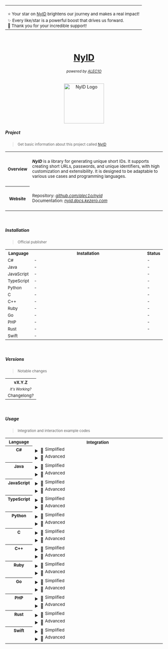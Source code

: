 <div align="right">
<table>
<td aligh="right">
<p></p>
<sup>⭐ Your star on <a href="https://github.com/alec1o/NyID">NyID</a> brightens our journey and makes a real impact!<br>✨ Every like/star is a powerful boost that drives us forward.<br>💙 Thank you for your incredible support!</sup></td>
</table>
</div>

<br>

<h1 align="center"><a href="https://github.com/alec1o/NyID">NyID</a></h1>

<h6 align="center"><sub>
powered by <a href="https://github.com/alec1o">ALEC1O</a><sub/>
</h6>

<div align="center">
  <a href="#">
    <img align="center" src="static/<path>.png" width="128px" alt="NyID Logo">
  </a>
</div>

##### Project

> <sub>Get basic information about this project called [NyID](https://github.com/alec1o/NyID)</sub>

<table>
<tr>
  <th align="center" valign="center"><sub><strong>Overview</strong></sub></th>
<td width="999999px">
<br>
<sub><i><strong>NyID</strong></i> is a library for generating unique short IDs. It supports creating short URLs, passwords, and unique identifiers, with high customization and extensibility. It is designed to be adaptable to various use cases and programming languages.</sub>
<br>
<br>
</td>
</tr>
<tr>
  <th align="center" valign="center"><sub><strong>Website</strong></sub></th>
<td>
<br>
  <sub>Repository: <a href="https://github.com/alec1o/NyID"><i>github.com/alec1o/nyid</i></a></sub><br>
  <sub>Documentation: <a href="https://nyid.docs.kezero.com"><i>nyid.docs.kezero.com</i></a></sub><br>
<br>
</td>
</tr>
</table>

<br>

##### Installation

> <sub>Official publisher</sub>

<table>
  <tr>
    <th valign="center" align="center"><sub>Language</sub></th>
    <th valign="center" align="center" width="999999px"><sub>Installation</sub></th>
    <th valign="center" align="center"><sub>Status</sub></th>
  </tr>
  <tr>
    <td valign="top" align="left"><sub>C#</sub></td>
    <td valign="top" align="left">
      <sub>-</sub>
    </td>
    <td valign="top" align="left"><sub>-</sub></td>
  </tr>
  <tr>
    <td valign="top" align="left"><sub>Java</sub></td>
    <td valign="top" align="left">
      <sub>-</sub>
    </td>
    <td valign="top" align="left"><sub>-</sub></td>
  </tr>
  <tr>
    <td valign="top" align="left"><sub>JavaScript</sub></td>
    <td valign="top" align="left">
      <sub>-</sub>
    </td>
    <td valign="top" align="left"><sub>-</sub></td>
  </tr>
  <tr>
    <td valign="top" align="left"><sub>TypeScript</sub></td>
    <td valign="top" align="left">
      <sub>-</sub>
    </td>
    <td valign="top" align="left"><sub>-</sub></td>
  </tr>
  <tr>
    <td valign="top" align="left"><sub>Python</sub></td>
    <td valign="top" align="left">
      <sub>-</sub>
    </td>
    <td valign="top" align="left"><sub>-</sub></td>
  </tr>
  <tr>
    <td valign="top" align="left"><sub>C</sub></td>
    <td valign="top" align="left">
      <sub>-</sub>
    </td>
    <td valign="top" align="left"><sub>-</sub></td>
  </tr>
  <tr>
    <td valign="top" align="left"><sub>C++</sub></td>
    <td valign="top" align="left">
      <sub>-</sub>
    </td>
    <td valign="top" align="left"><sub>-</sub></td>
  </tr>
  <tr>
    <td valign="top" align="left"><sub>Ruby</sub></td>
    <td valign="top" align="left">
      <sub>-</sub>
    </td>
    <td valign="top" align="left"><sub>-</sub></td>
  </tr>
  <tr>
    <td valign="top" align="left"><sub>Go</sub></td>
    <td valign="top" align="left">
      <sub>-</sub>
    </td>
    <td valign="top" align="left"><sub>-</sub></td>
  </tr>
  <tr>
    <td valign="top" align="left"><sub>PHP</sub></td>
    <td valign="top" align="left">
      <sub>-</sub>
    </td>
    <td valign="top" align="left"><sub>-</sub></td>
  </tr>
  <tr>
    <td valign="top" align="left"><sub>Rust</sub></td>
    <td valign="top" align="left">
      <sub>-</sub>
    </td>
    <td valign="top" align="left"><sub>-</sub></td>
  </tr>
  <tr>
    <td valign="top" align="left"><sub>Swift</sub></td>
    <td valign="top" align="left">
      <sub>-</sub>
    </td>
    <td valign="top" align="left"><sub-</sub></td>
  </tr>
</table>

<br>

##### Versions
> <sub>Notable changes</sub>


<table>
  <tr> <!-- title -->
    <th><sub>vX.Y.Z</sub></th>
  </tr>
  <tr> <!-- status -->
    <td valign="center" align="center"><sup><sub><i>It's Working?</i></sub></sup></td>
  </tr>
  <tr> <!-- row #1 -->
    <td><sub>Changelong?</sub></td>
  </tr>
</table>


<br>

##### Usage
> <sub>Integration and interaction example codes</sub>

<table>
  <tr>
    <th valign="center" align="center"><sub>Language</sub></th>
    <th valign="center" align="center"><sub>Integration</sub></th>
  </tr>
  <tr>
    <th align="center" valign="top"><sub>C#</sub></th>
    <td valign="top" align="left" width="999999px">
      <details>
        <summary>📄 <sup>Simplified</sup></summary>
        <div>-</div>        
      </details>
      <details>
        <summary>📄 <sup>Advanced</sup></summary>
        <div>-</div>        
      </details>
    </td>
  </tr>
  <tr>
    <th align="center" valign="top"><sub>Java</sub></th>
    <td valign="top" align="left">
      <details>
        <summary>📄 <sup>Simplified</sup></summary>
        <div>-</div>        
      </details>
      <details>
        <summary>📄 <sup>Advanced</sup></summary>
        <div>-</div>        
      </details>
    </td>
  </tr>
  <tr>
    <th align="center" valign="top"><sub>JavaScript</sub></th>
    <td valign="top" align="left">
      <details>
        <summary>📄 <sup>Simplified</sup></summary>
        <div>-</div>        
      </details>
      <details>
        <summary>📄 <sup>Advanced</sup></summary>
        <div>-</div>        
      </details>
    </td>
  </tr>
  <tr>
    <th align="center" valign="top"><sub>TypeScript</sub></th>
    <td valign="top" align="left">
      <details>
        <summary>📄 <sup>Simplified</sup></summary>
        <div>-</div>        
      </details>
      <details>
        <summary>📄 <sup>Advanced</sup></summary>
        <div>-</div>        
      </details>
    </td>
  </tr>
  <tr>
    <th align="center" valign="top"><sub>Python</sub></th>
    <td valign="top" align="left">
      <details>
        <summary>📄 <sup>Simplified</sup></summary>
        <div>-</div>        
      </details>
      <details>
        <summary>📄 <sup>Advanced</sup></summary>
        <div>-</div>        
      </details>
    </td>
  </tr>
  <tr>
    <th align="center" valign="top"><sub>C</sub></th>
    <td valign="top" align="left">
      <details>
        <summary>📄 <sup>Simplified</sup></summary>
        <div>-</div>        
      </details>
      <details>
        <summary>📄 <sup>Advanced</sup></summary>
        <div>-</div>        
      </details>
    </td>
  </tr>
  <tr>
    <th align="center" valign="top"><sub>C++</sub></th>
    <td valign="top" align="left">
      <details>
        <summary>📄 <sup>Simplified</sup></summary>
        <div>-</div>        
      </details>
      <details>
        <summary>📄 <sup>Advanced</sup></summary>
        <div>-</div>        
      </details>
    </td>
  </tr>
  <tr>
    <th align="center" valign="top"><sub>Ruby</sub></th>
    <td valign="top" align="left">
      <details>
        <summary>📄 <sup>Simplified</sup></summary>
        <div>-</div>        
      </details>
      <details>
        <summary>📄 <sup>Advanced</sup></summary>
        <div>-</div>        
      </details>
    </td>
  </tr>
  <tr>
    <th align="center" valign="top"><sub>Go</sub></th>
    <td valign="top" align="left">
      <details>
        <summary>📄 <sup>Simplified</sup></summary>
        <div>-</div>        
      </details>
      <details>
        <summary>📄 <sup>Advanced</sup></summary>
        <div>-</div>        
      </details>
    </td>
  </tr>
  <tr>
    <th align="center" valign="top"><sub>PHP</sub></th>
    <td valign="top" align="left">
      <details>
        <summary>📄 <sup>Simplified</sup></summary>
        <div>-</div>        
      </details>
      <details>
        <summary>📄 <sup>Advanced</sup></summary>
        <div>-</div>        
      </details>
    </td>
  </tr>
  <tr>
    <th align="center" valign="top"><sub>Rust</sub></th>
    <td valign="top" align="left">
      <details>
        <summary>📄 <sup>Simplified</sup></summary>
        <div>-</div>        
      </details>
      <details>
        <summary>📄 <sup>Advanced</sup></summary>
        <div>-</div>        
      </details>
    </td>
  </tr>
  <tr>
    <th align="center" valign="top"><sub>Swift</sub></th>
    <td valign="top" align="left">
      <details>
        <summary>📄 <sup>Simplified</sup></summary>
        <div>-</div>        
      </details>
      <details>
        <summary>📄 <sup>Advanced</sup></summary>
        <div>-</div>        
      </details>
    </td>
  </tr>
</table>
